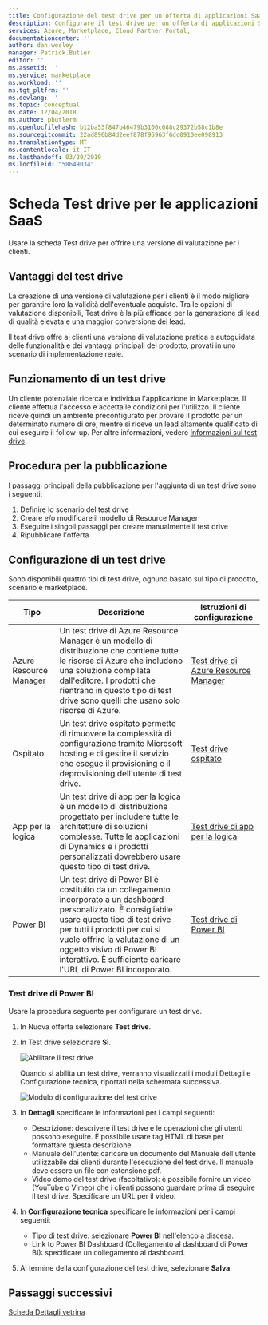 ```yaml
---
title: Configurazione del test drive per un'offerta di applicazioni SaaS di Azure | Microsoft Docs
description: Configurare il test drive per un'offerta di applicazioni SaaS in Azure Marketplace.
services: Azure, Marketplace, Cloud Partner Portal,
documentationcenter: ''
author: dan-wesley
manager: Patrick.Butler
editor: ''
ms.assetid: ''
ms.service: marketplace
ms.workload: ''
ms.tgt_pltfrm: ''
ms.devlang: ''
ms.topic: conceptual
ms.date: 12/04/2018
ms.author: pbutlerm
ms.openlocfilehash: b12ba53f847b46479b3100c088c29372b58c1b8e
ms.sourcegitcommit: 22ad896b84d2eef878f95963f6dc0910ee098913
ms.translationtype: MT
ms.contentlocale: it-IT
ms.lasthandoff: 03/29/2019
ms.locfileid: "58649034"
---
```

# <a name="saas-application-test-drive-tab"></a>Scheda Test drive per le applicazioni SaaS

Usare la scheda Test drive per offrire una versione di valutazione per i clienti.

## <a name="test-drive-benefits"></a>Vantaggi del test drive

La creazione di una versione di valutazione per i clienti è il modo migliore per garantire loro la validità dell'eventuale acquisto. Tra le opzioni di valutazione disponibili, Test drive è la più efficace per la generazione di lead di qualità elevata e una maggior conversione dei lead.

Il test drive offre ai clienti una versione di valutazione pratica e autoguidata delle funzionalità e dei vantaggi principali del prodotto, provati in uno scenario di implementazione reale.

## <a name="how-a-test-drive-works"></a>Funzionamento di un test drive

Un cliente potenziale ricerca e individua l'applicazione in Marketplace. Il cliente effettua l'accesso e accetta le condizioni per l'utilizzo. Il cliente riceve quindi un ambiente preconfigurato per provare il prodotto per un determinato numero di ore, mentre si riceve un lead altamente qualificato di cui eseguire il follow-up. Per altre informazioni, vedere [Informazioni sul test drive](https://docs.microsoft.com/azure/marketplace/cloud-partner-portal/test-drive/what-is-test-drive).

## <a name="publishing-steps"></a>Procedura per la pubblicazione

I passaggi principali della pubblicazione per l'aggiunta di un test drive sono i seguenti:

1. Definire lo scenario del test drive
2. Creare e/o modificare il modello di Resource Manager
3. Eseguire i singoli passaggi per creare manualmente il test drive
4. Ripubblicare l'offerta

## <a name="setting-up-a-test-drive"></a>Configurazione di un test drive

Sono disponibili quattro tipi di test drive, ognuno basato sul tipo di prodotto, scenario e marketplace.

|  **Tipo**          |  **Descrizione**  |  **Istruzioni di configurazione**  |
|  ---------------   |  ---------------  |  ---------------  |
|     Azure Resource Manager               |    Un test drive di Azure Resource Manager è un modello di distribuzione che contiene tutte le risorse di Azure che includono una soluzione compilata dall'editore. I prodotti che rientrano in questo tipo di test drive sono quelli che usano solo risorse di Azure.               |       [Test drive di Azure Resource Manager](https://docs.microsoft.com/azure/marketplace/cloud-partner-portal/test-drive/azure-resource-manager-test-drive)            |
|       Ospitato             |       Un test drive ospitato permette di rimuovere la complessità di configurazione tramite Microsoft hosting e di gestire il servizio che esegue il provisioning e il deprovisioning dell'utente di test drive.             |         [Test drive ospitato](https://docs.microsoft.com/azure/marketplace/cloud-partner-portal/test-drive/hosted-test-drive)          |
|      App per la logica              |       Un test drive di app per la logica è un modello di distribuzione progettato per includere tutte le architetture di soluzioni complesse. Tutte le applicazioni di Dynamics e i prodotti personalizzati dovrebbero usare questo tipo di test drive.            |      [Test drive di app per la logica](https://docs.microsoft.com/azure/marketplace/cloud-partner-portal/test-drive/logic-app-test-drive)             |
|       Power BI             |         Un test drive di Power BI è costituito da un collegamento incorporato a un dashboard personalizzato. È consigliabile usare questo tipo di test drive per tutti i prodotti per cui si vuole offrire la valutazione di un oggetto visivo di Power BI interattivo. È sufficiente caricare l'URL di Power BI incorporato.          |        [Test drive di Power BI](#power-bi-test-drive)           |

### <a name="power-bi-test-drive"></a>Test drive di Power BI

Usare la procedura seguente per configurare un test drive.

1. In Nuova offerta selezionare **Test drive**.
2. In Test drive selezionare **Sì**.

   ![Abilitare il test drive](./media/saas-enable-test-drive.png)

   Quando si abilita un test drive, verranno visualizzati i moduli Dettagli e Configurazione tecnica, riportati nella schermata successiva.

   ![Modulo di configurazione del test drive](./media/saas-test-drive-yes.png)

3. In **Dettagli** specificare le informazioni per i campi seguenti:
  
   - Descrizione: descrivere il test drive e le operazioni che gli utenti possono eseguire. È possibile usare tag HTML di base per formattare questa descrizione.
   - Manuale dell'utente: caricare un documento del Manuale dell'utente utilizzabile dai clienti durante l'esecuzione del test drive. Il manuale deve essere un file con estensione pdf.
   - Video demo del test drive (facoltativo): è possibile fornire un video (YouTube o Vimeo) che i clienti possono guardare prima di eseguire il test drive. Specificare un URL per il video.

4. In **Configurazione tecnica** specificare le informazioni per i campi seguenti:

   - Tipo di test drive: selezionare **Power BI** nell'elenco a discesa.
   - Link to Power BI Dashboard (Collegamento al dashboard di Power BI): specificare un collegamento al dashboard.

5. Al termine della configurazione del test drive, selezionare **Salva**.


## <a name="next-steps"></a>Passaggi successivi

[Scheda Dettagli vetrina](./cpp-storefront-tab.md)